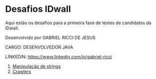# Desafios IDwall

Aqui estão os desafios para a primeira fase de testes de candidatos da IDwall.

Desenvolvido por GABRIEL RICCI DE JESUS

CARGO: DESENVOLVEDOR JAVA

LINKEDIN: https://www.linkedin.com/in/gabriel-ricci

1. [Manipulação de strings](https://github.com/riccigrj/desafios/tree/master/strings)
2. [Crawlers](https://github.com/riccigrj/desafios/tree/master/crawlers)
